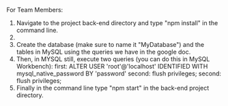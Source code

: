 For Team Members:

1. Navigate to the project back-end directory and type "npm install" in the command line.
2. 
3. Create the database (make sure to name it "MyDatabase") and the tables in MySQL using the queries we have in the google doc.
4. Then, in MYSQL still, execute two queries (you can do this in MySQL Workbench):
   first: 
      ALTER USER 'root'@'localhost' IDENTIFIED WITH mysql_native_password BY 'password'
      second: flush privileges;
   second: 
      flush privileges;
5. Finally in the command line type "npm start" in the back-end project directory.
